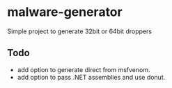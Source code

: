 # malware-generator

Simple project to generate 32bit or 64bit droppers

## Todo
* add option to generate direct from msfvenom.
* add option to pass .NET assemblies and use donut.
